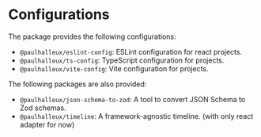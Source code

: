 # Configurations

The package provides the following configurations:
- `@paulhalleux/eslint-config`: ESLint configuration for react projects.
- `@paulhalleux/ts-config`: TypeScript configuration for projects.
- `@paulhalleux/vite-config`: Vite configuration for projects.

The following packages are also provided:
- `@paulhalleux/json-schema-to-zod`: A tool to convert JSON Schema to Zod schemas.
- `@paulhalleux/timeline`: A framework-agnostic timeline. (with only react adapter for now)
